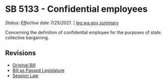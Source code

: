 # SB 5133 - Confidential employees
*Status: Effective date 7/25/2021.* | [leg.wa.gov summary](https://app.leg.wa.gov/billsummary?BillNumber=5133&Year=2021)

Concerning the definition of confidential employee for the purposes of state collective bargaining.

## Revisions
* [Original Bill](1/)
* [Bill as Passed Legislature](1/)
* [Session Law](1/)